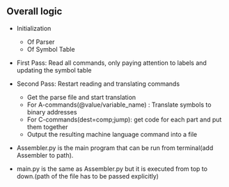 ## Overall logic
- Initialization
  - Of Parser
  - Of Symbol Table
- First Pass: Read all commands, only paying attention to labels and
  updating the symbol table
- Second Pass: Restart reading and translating commands
  - Get the parse file and start translation
  - For A-commands(@value/variable_name) : Translate symbols to binary addresses
  - For C-commands(dest=comp;jump): get code for each part and put them together
  - Output the resulting machine language command into a file

- Assembler.py is the main program that can be run from terminal(add Assembler to path).
- main.py is the same as Assembler.py but it  is executed from top to down.(path of the file has to be passed explicitly)
